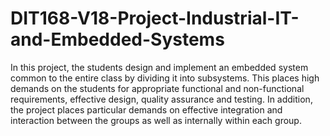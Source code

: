 # DIT168-V18-Project-Industrial-IT-and-Embedded-Systems
In this project, the students design and implement an embedded system common to the entire class by dividing it into subsystems. This places high demands on the students for appropriate functional and non-functional requirements, effective design, quality assurance and testing. In addition, the project places particular demands on effective integration and interaction between the groups as well as internally within each group. 
